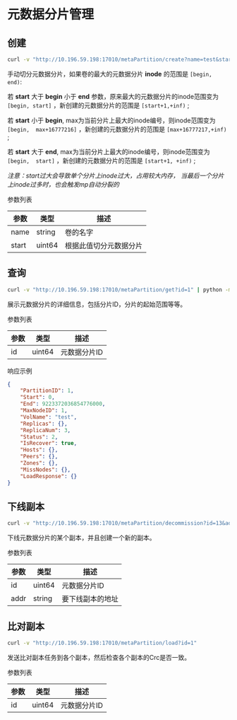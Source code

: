# 元数据分片管理

## 创建

``` bash
curl -v "http://10.196.59.198:17010/metaPartition/create?name=test&start=10000"
```

手动切分元数据分片，如果卷的最大的元数据分片 **inode** 的范围是
`[begin, end)`:

若 **start** 大于 **begin** 小于 **end**
参数，原来最大的元数据分片的inode范围变为 `[begin, start]`
，新创建的元数据分片的范围是 `[start+1,+inf)` ;

若 **start** 小于 **begin**,
max为当前分片上最大的inode编号，则inode范围变为 `[begin,  max+16777216]`
，新创建的元数据分片的范围是 `[max+16777217,+inf)` ;

若 **start** 大于 **end**,
max为当前分片上最大的inode编号，则inode范围变为 `[begin,  start]`
，新创建的元数据分片的范围是 `[start+1, +inf)` ;

*注意：start过大会导致单个分片上inode过大，占用较大内存，
当最后一个分片上inode过多时，也会触发mp自动分裂的*

参数列表

| 参数    | 类型     | 描述          |
|-------|--------|-------------|
| name  | string | 卷的名字        |
| start | uint64 | 根据此值切分元数据分片 |

## 查询

``` bash
curl -v "http://10.196.59.198:17010/metaPartition/get?id=1" | python -m json.tool
```

展示元数据分片的详细信息，包括分片ID，分片的起始范围等等。

参数列表

| 参数  | 类型     | 描述      |
|-----|--------|---------|
| id  | uint64 | 元数据分片ID |

响应示例

``` json
{
    "PartitionID": 1,
    "Start": 0,
    "End": 9223372036854776000,
    "MaxNodeID": 1,
    "VolName": "test",
    "Replicas": {},
    "ReplicaNum": 3,
    "Status": 2,
    "IsRecover": true,
    "Hosts": {},
    "Peers": {},
    "Zones": {},
    "MissNodes": {},
    "LoadResponse": {}
}
```

## 下线副本

``` bash
curl -v "http://10.196.59.198:17010/metaPartition/decommission?id=13&addr=10.196.59.202:17210"
```

下线元数据分片的某个副本，并且创建一个新的副本。

参数列表

| 参数   | 类型     | 描述       |
|------|--------|----------|
| id   | uint64 | 元数据分片ID  |
| addr | string | 要下线副本的地址 |

## 比对副本

``` bash
curl -v "http://10.196.59.198:17010/metaPartition/load?id=1"
```

发送比对副本任务到各个副本，然后检查各个副本的Crc是否一致。

参数列表

| 参数  | 类型     | 描述      |
|-----|--------|---------|
| id  | uint64 | 元数据分片ID |
